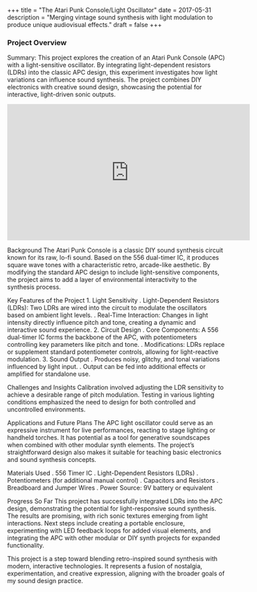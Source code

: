 +++
title = "The Atari Punk Console/Light Oscillator"
date = 2017-05-31
description = "Merging vintage sound synthesis with light modulation to produce unique audiovisual effects."
draft = false
+++

### Project Overview  


Summary:
This project explores the creation of an Atari Punk Console (APC) with a light-sensitive oscillator. By integrating light-dependent resistors (LDRs) into the classic APC design, this experiment investigates how light variations can influence sound synthesis. The project combines DIY electronics with creative sound design, showcasing the potential for interactive, light-driven sonic outputs.

<iframe width="560" height="315" src="https://www.youtube.com/embed/OZ75F2cR6MM?si=3dC3MR4jUlogeuon" title="YouTube video player" frameborder="0" allow="accelerometer; autoplay; clipboard-write; encrypted-media; gyroscope; picture-in-picture; web-share" referrerpolicy="strict-origin-when-cross-origin" allowfullscreen></iframe>


Background
The Atari Punk Console is a classic DIY sound synthesis circuit known for its raw, lo-fi sound. Based on the 556 dual-timer IC, it produces square wave tones with a characteristic retro, arcade-like aesthetic. By modifying the standard APC design to include light-sensitive components, the project aims to add a layer of environmental interactivity to the synthesis process.

Key Features of the Project
	1.	Light Sensitivity
	.	Light-Dependent Resistors (LDRs): Two LDRs are wired into the circuit to modulate the oscillators based on ambient light levels.
	.	Real-Time Interaction: Changes in light intensity directly influence pitch and tone, creating a dynamic and interactive sound experience.
	2.	Circuit Design
	.	Core Components: A 556 dual-timer IC forms the backbone of the APC, with potentiometers controlling key parameters like pitch and tone.
	.	Modifications: LDRs replace or supplement standard potentiometer controls, allowing for light-reactive modulation.
	3.	Sound Output
	.	Produces noisy, glitchy, and tonal variations influenced by light input.
	.	Output can be fed into additional effects or amplified for standalone use.

Challenges and Insights
Calibration involved adjusting the LDR sensitivity to achieve a desirable range of pitch modulation. Testing in various lighting conditions emphasized the need to design for both controlled and uncontrolled environments.

Applications and Future Plans
The APC light oscillator could serve as an expressive instrument for live performances, reacting to stage lighting or handheld torches. It has potential as a tool for generative soundscapes when combined with other modular synth elements. The project’s straightforward design also makes it suitable for teaching basic electronics and sound synthesis concepts.

Materials Used
	.	556 Timer IC
	.	Light-Dependent Resistors (LDRs)
	.	Potentiometers (for additional manual control)
	.	Capacitors and Resistors
	.	Breadboard and Jumper Wires
	.	Power Source: 9V battery or equivalent

Progress So Far
This project has successfully integrated LDRs into the APC design, demonstrating the potential for light-responsive sound synthesis. The results are promising, with rich sonic textures emerging from light interactions. Next steps include creating a portable enclosure, experimenting with LED feedback loops for added visual elements, and integrating the APC with other modular or DIY synth projects for expanded functionality.

This project is a step toward blending retro-inspired sound synthesis with modern, interactive technologies. It represents a fusion of nostalgia, experimentation, and creative expression, aligning with the broader goals of my sound design practice.
